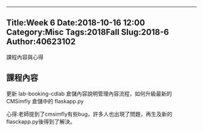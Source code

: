 ---
Title:Week 6
Date:2018-10-16 12:00
Category:Misc
Tags:2018Fall
Slug:2018-6
Author:40623102
--
課程內容與心得

<!--PELICAN_END_SUMMARY -->

課程內容
----
更新 lab-booking-cdlab 倉儲內容說明管理內容流程，如何升級最新的 CMSimfly 倉儲中的 flaskapp.py

心得:老師提到了cmsimfly有些bug，許多人也出現了問題，再生及新的flasckapp.py後得到了解決。
